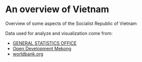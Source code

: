 # An overview of Vietnam
Overview of some aspects of the Socialist Republic of Vietnam

Data used for analyze and visualization come from:
- [GENERAL STATISTICS OFFICE](https://www.gso.gov.vn/en/homepage/)
- [Open Development Mekong](https://data.opendevelopmentmekong.net/dataset/)
- [worldbank.org](https://data.worldbank.org/)
